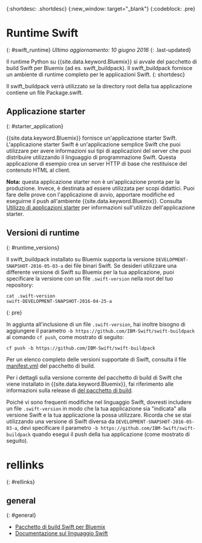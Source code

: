 {:shortdesc: .shortdesc}
{:new_window: target="_blank"}
{:codeblock: .pre}


# Runtime Swift
{: #swift_runtime}
*Ultimo aggiornamento: 10 giugno 2016*
{: .last-updated}

Il runtime Python su {{site.data.keyword.Bluemix}} si avvale del pacchetto di build Swift per Bluemix (ad es. swift_buildpack).
Il swift_buildpack fornisce un ambiente di runtime completo per le applicazioni Swift.
{: shortdesc}

Il swift_buildpack verrà utilizzato se la directory root della tua applicazione contiene un file Package.swift.

## Applicazione starter
{: #starter_application}

{{site.data.keyword.Bluemix}} fornisce un'applicazione starter Swift. L'applicazione starter Swift è un'applicazione semplice Swift che puoi utilizzare per avere informazioni sui tipi di applicazioni del server che puoi distribuire utilizzando il linguaggio di programmazione Swift. Questa applicazione di esempio crea un server HTTP di base che restituisce del contenuto HTML al client.

**Nota:** questa applicazione starter non è un'applicazione pronta per la produzione.  Invece, è destinata ad essere utilizzata per scopi didattici.  Puoi fare delle prove con l'applicazione di avvio, apportare modifiche ed eseguirne il push all'ambiente {{site.data.keyword.Bluemix}}. Consulta [Utilizzo di applicazioni starter](../../cfapps/starter_app_usage.html) per informazioni sull'utilizzo dell'applicazione starter.

## Versioni di runtime
{: #runtime_versions}

Il swift_buildpack installato su Bluemix supporta la versione `DEVELOPMENT-SNAPSHOT-2016-05-03-a` dei file binari Swift. Se desideri utilizzare una differente versione di Swift su Bluemix per la tua applicazione, puoi specificare la versione con un file `.swift-version` nella root del tuo repository:

```
cat .swift-version
swift-DEVELOPMENT-SNAPSHOT-2016-04-25-a
```
{: pre}

In aggiunta all'inclusione di un file `.swift-version`, hai inoltre bisogno di aggiungere il parametro `-b https://github.com/IBM-Swift/swift-buildpack` al comando `cf push`, come mostrato di seguito:

```
cf push -b https://github.com/IBM-Swift/swift-buildpack
```

Per un elenco completo delle versioni supportate di Swift, consulta il file [manifest.yml](https://github.com/IBM-Swift/swift-buildpack/blob/bluemix-buildpack/manifest.yml) del pacchetto di build.

Per i dettagli sulla versione corrente del pacchetto di build di Swift che viene installato in {{site.data.keyword.Bluemix}}, fai riferimento alle informazioni sulla release di [ del pacchetto di build](https://github.com/IBM-Swift/swift-buildpack/releases/tag/1.1.1).

Poiché vi sono frequenti modifiche nel linguaggio Swift, dovresti includere un file `.swift-version` in modo che la tua applicazione sia "indicata" alla versione Swift e la tua applicazione la possa utilizzare. Ricorda che se stai utilizzando una versione di Swift diversa da `DEVELOPMENT-SNAPSHOT-2016-05-03-a`, devi specificare il parametro `-b https://github.com/IBM-Swift/swift-buildpack` quando esegui il push della tua applicazione (come mostrato di seguito).

# rellinks
{: #rellinks}
## general
{: #general}
* [Pacchetto di build Swift per Bluemix](https://github.com/IBM-Swift/swift-buildpack)
* [Documentazione sul linguaggio Swift](https://swift.org/)
